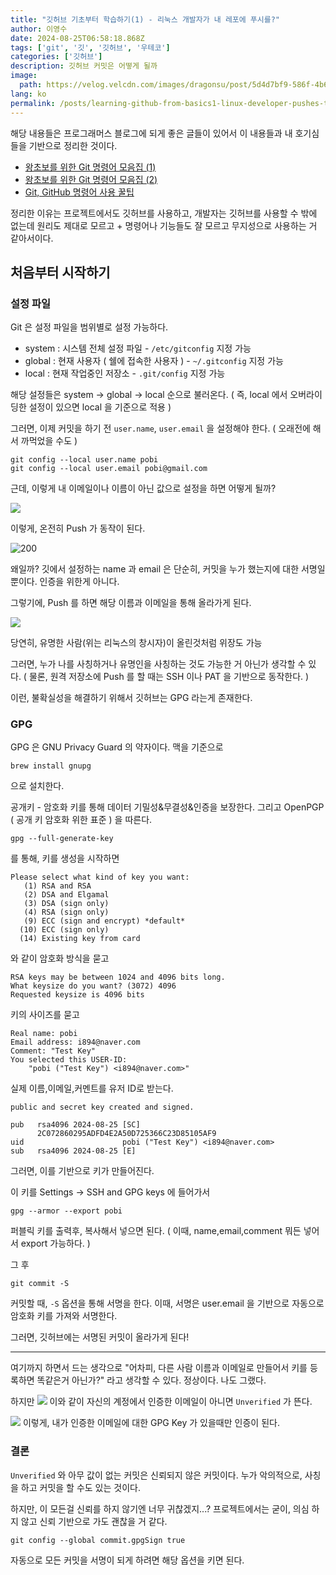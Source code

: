 ```yaml
---
title: "깃허브 기초부터 학습하기(1) - 리눅스 개발자가 내 레포에 푸시를?"
author: 이영수
date: 2024-08-25T06:58:18.868Z
tags: ['git', '깃', '깃허브', '우테코']
categories: ['깃허브']
description: 깃허브 커밋은 어떻게 될까
image:
  path: https://velog.velcdn.com/images/dragonsu/post/5d4d7bf9-586f-4b6e-8b4b-35082b7b08dd/image.png
lang: ko
permalink: /posts/learning-github-from-basics1-linux-developer-pushes-to-my-repo/
---
```

해당 내용들은 프로그래머스 블로그에 되게 좋은 글들이 있어서 이 내용들과 내 호기심들을 기반으로 정리한 것이다.
- [왕초보를 위한 Git 명령어 모음집 (1)](https://prgms.tistory.com/220)
- [왕초보를 위한 Git 명령어 모음집 (2)](https://prgms.tistory.com/221)
- [Git, GitHub 명령어 사용 꿀팁](https://prgms.tistory.com/217)

정리한 이유는 
프로젝트에서도 깃허브를 사용하고, 개발자는 깃허브를 사용할 수 밖에 없는데
원리도 제대로 모르고 + 명령어나 기능들도 잘 모르고 무지성으로 사용하는 거 같아서이다.

## 처음부터 시작하기

### 설정 파일

Git 은 설정 파일을 범위별로 설정 가능하다.

- system : 시스템 전체 설정 파일 - `/etc/gitconfig` 지정 가능
- global : 현재 사용자 ( 쉘에 접속한 사용자 ) - `~/.gitconfig` 지정 가능
- local : 현재 작업중인 저장소 - `.git/config` 지정 가능

해당 설정들은 system -> global -> local 순으로 불러온다.
( 즉, local 에서 오버라이딩한 설정이 있으면 local 을 기준으로 적용 )

그러면, 이제 커밋을 하기 전 `user.name`, `user.email` 을 설정해야 한다. ( 오래전에 해서 까먹었을 수도 )

```
git config --local user.name pobi
git config --local user.email pobi@gmail.com
```

근데, 이렇게 내 이메일이나 이름이 아닌 값으로 설정을 하면 어떻게 될까?

![](https://i.imgur.com/xvsSHfY.png)

이렇게, 온전히 Push 가 동작이 된다.

![200](https://i.imgur.com/eOvRD0n.png)

왜일까?
깃에서 설정하는 name 과 email 은 단순히, 커밋을 누가 했는지에 대한 서명일 뿐이다. 인증을 위한게 아니다.

그렇기에, Push 를 하면 해당 이름과 이메일을 통해 올라가게 된다.

![](https://i.imgur.com/xxgzvqc.png)

당연히, 유명한 사람(위는 리눅스의 창시자)이 올린것처럼 위장도 가능

그러면, 누가 나를 사칭하거나 유명인을 사칭하는 것도 가능한 거 아닌가 생각할 수 있다.
( 물론, 원격 저장소에 Push 를 할 때는 SSH 이나 PAT 을 기반으로 동작한다. )

이런, 불확실성을 해결하기 위해서 깃허브는 GPG 라는게 존재한다.
### GPG

GPG 은 GNU Privacy Guard 의 약자이다.
맥을 기준으로
```
brew install gnupg
```
으로 설치한다.

공개키 - 암호화 키를 통해 데이터 기밀성&무결성&인증을 보장한다.
그리고 OpenPGP ( 공개 키 암호화 위한 표준 ) 을 따른다.

```
gpg --full-generate-key
```
를 통해, 키를 생성을 시작하면

```
Please select what kind of key you want:
   (1) RSA and RSA
   (2) DSA and Elgamal
   (3) DSA (sign only)
   (4) RSA (sign only)
   (9) ECC (sign and encrypt) *default*
  (10) ECC (sign only)
  (14) Existing key from card
```
와 같이 암호화 방식을 묻고

```
RSA keys may be between 1024 and 4096 bits long.
What keysize do you want? (3072) 4096
Requested keysize is 4096 bits
```
키의 사이즈를 묻고

```
Real name: pobi
Email address: i894@naver.com
Comment: "Test Key"
You selected this USER-ID:
    "pobi ("Test Key") <i894@naver.com>"
```
실제 이름,이메일,커멘트를 유저 ID로 받는다.

```
public and secret key created and signed.

pub   rsa4096 2024-08-25 [SC]
      2C072860295ADFD4E2A50D725366C23D85105AF9
uid                      pobi ("Test Key") <i894@naver.com>
sub   rsa4096 2024-08-25 [E]
```
그러면, 이를 기반으로 키가 만들어진다.

이 키를
Settings -> SSH and GPG keys 에 들어가서
```
gpg --armor --export pobi
```
퍼블릭 키를 출력후, 복사해서 넣으면 된다. ( 이때, name,email,comment 뭐든 넣어서 export 가능하다. )

그 후
```
git commit -S
```
커밋할 때, `-S` 옵션을 통해 서명을 한다.
이때, 서명은 user.email 을 기반으로 자동으로 암호화 키를 가져와 서명한다.

그러면, 깃허브에는 서명된 커밋이 올라가게 된다!

---

여기까지 하면서 드는 생각으로
"어차피, 다른 사람 이름과 이메일로 만들어서 키를 등록하면 똑같은거 아닌가?" 라고 생각할 수 있다.
정상이다. 나도 그랬다.

하지만
![](https://i.imgur.com/bEjTkFF.png)
이와 같이 자신의 계정에서 인증한 이메일이 아니면 `Unverified` 가 뜬다.

![](https://i.imgur.com/83VfaZW.png)
이렇게, 내가 인증한 이메일에 대한 GPG Key 가 있을때만 인증이 된다.
### 결론

`Unverified` 와 아무 값이 없는 커밋은 신뢰되지 않은 커밋이다.
누가 악의적으로, 사칭을 하고 커밋을 할 수도 있는 것이다.

하지만, 이 모든걸 신뢰를 하지 않기엔 너무 귀찮겠지...?
프로젝트에서는 굳이, 의심 하지 않고 신뢰 기반으로 가도 괜찮을 거 같다.

```
git config --global commit.gpgSign true
```

자동으로 모든 커밋을 서명이 되게 하려면 해당 옵션을 키면 된다.
